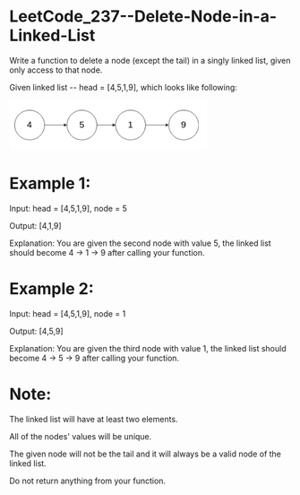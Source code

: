 # LeetCode_237--Delete-Node-in-a-Linked-List

Write a function to delete a node (except the tail) in a singly linked list, given only access to that node.

Given linked list -- head = [4,5,1,9], which looks like following:

![image](https://github.com/eric82714/LeetCode_237--Delete-Node-in-a-Linked-List/blob/master/image/example.PNG) 

# Example 1:

Input: head = [4,5,1,9], node = 5

Output: [4,1,9]

Explanation: You are given the second node with value 5, the linked list should become 4 -> 1 -> 9 after calling your function.

# Example 2:

Input: head = [4,5,1,9], node = 1

Output: [4,5,9]

Explanation: You are given the third node with value 1, the linked list should become 4 -> 5 -> 9 after calling your function. 

# Note:

The linked list will have at least two elements.

All of the nodes' values will be unique.

The given node will not be the tail and it will always be a valid node of the linked list.

Do not return anything from your function.
